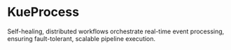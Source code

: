 # KueProcess
Self-healing, distributed workflows orchestrate real-time event processing, ensuring fault-tolerant, scalable pipeline execution.
